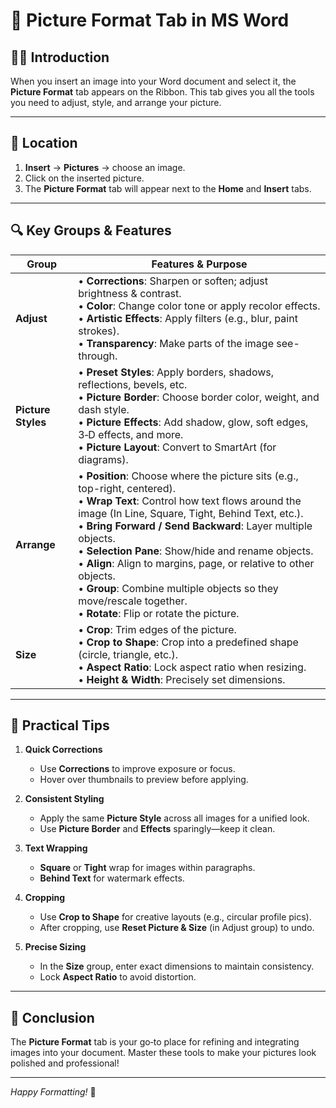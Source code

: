 # 📄 Picture Format Tab in MS Word

## 👩‍🏫 Introduction  
When you insert an image into your Word document and select it, the **Picture Format** tab appears on the Ribbon. This tab gives you all the tools you need to adjust, style, and arrange your picture.

---

## 📍 Location  
1. **Insert** → **Pictures** → choose an image.  
2. Click on the inserted picture.  
3. The **Picture Format** tab will appear next to the **Home** and **Insert** tabs.

---

## 🔍 Key Groups & Features

| Group              | Features & Purpose                                                                                                                                                                                                                                                                                                                                                                                                                                                                                    |
| ------------------ | ----------------------------------------------------------------------------------------------------------------------------------------------------------------------------------------------------------------------------------------------------------------------------------------------------------------------------------------------------------------------------------------------------------------------------------------------------------------------------------------------------- |
| **Adjust**         | • **Corrections**: Sharpen or soften; adjust brightness & contrast.<br>• **Color**: Change color tone or apply recolor effects.<br>• **Artistic Effects**: Apply filters (e.g., blur, paint strokes).<br>• **Transparency**: Make parts of the image see-through.                                                                                                                                                                                                                                     |
| **Picture Styles** | • **Preset Styles**: Apply borders, shadows, reflections, bevels, etc.<br>• **Picture Border**: Choose border color, weight, and dash style.<br>• **Picture Effects**: Add shadow, glow, soft edges, 3‑D effects, and more.<br>• **Picture Layout**: Convert to SmartArt (for diagrams).                                                                                                                                                                                                              |
| **Arrange**        | • **Position**: Choose where the picture sits (e.g., top-right, centered).<br>• **Wrap Text**: Control how text flows around the image (In Line, Square, Tight, Behind Text, etc.).<br>• **Bring Forward / Send Backward**: Layer multiple objects.<br>• **Selection Pane**: Show/hide and rename objects.<br>• **Align**: Align to margins, page, or relative to other objects.<br>• **Group**: Combine multiple objects so they move/rescale together.<br>• **Rotate**: Flip or rotate the picture. |
| **Size**           | • **Crop**: Trim edges of the picture.<br>• **Crop to Shape**: Crop into a predefined shape (circle, triangle, etc.).<br>• **Aspect Ratio**: Lock aspect ratio when resizing.<br>• **Height & Width**: Precisely set dimensions.                                                                                                                                                                                                                                                                      |

---

## 📝 Practical Tips

1. **Quick Corrections**  
   - Use **Corrections** to improve exposure or focus.  
   - Hover over thumbnails to preview before applying.

2. **Consistent Styling**  
   - Apply the same **Picture Style** across all images for a unified look.  
   - Use **Picture Border** and **Effects** sparingly—keep it clean.

3. **Text Wrapping**  
   - **Square** or **Tight** wrap for images within paragraphs.  
   - **Behind Text** for watermark effects.

4. **Cropping**  
   - Use **Crop to Shape** for creative layouts (e.g., circular profile pics).  
   - After cropping, use **Reset Picture & Size** (in Adjust group) to undo.

5. **Precise Sizing**  
   - In the **Size** group, enter exact dimensions to maintain consistency.  
   - Lock **Aspect Ratio** to avoid distortion.

---

## 🏁 Conclusion  
The **Picture Format** tab is your go‑to place for refining and integrating images into your document. Master these tools to make your pictures look polished and professional!

---

*Happy Formatting!* 🎨  
